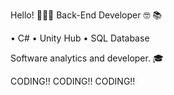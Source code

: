 Hello! 👋👨‍💻
Back-End Developer 🤓 📚

• C#
• Unity Hub
• SQL Database

Software analytics and developer. 🎓

 CODING!! CODING!! CODING!!

